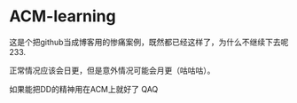 # ACM-learning

这是个把github当成博客用的惨痛案例，既然都已经这样了，为什么不继续下去呢233.

正常情况应该会日更，但是意外情况可能会月更（咕咕咕）。

如果能把DD的精神用在ACM上就好了 QAQ
